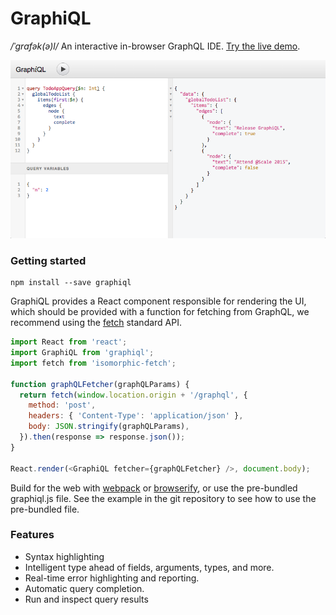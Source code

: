 GraphiQL
========

*/ˈɡrafək(ə)l/* An interactive in-browser GraphQL IDE. [Try the live demo](http://graphql-swapi.parseapp.com/graphiql/).

![](resources/graphiql.png)

### Getting started

```
npm install --save graphiql
```

GraphiQL provides a React component responsible for rendering the UI, which
should be provided with a function for fetching from GraphQL, we recommend using
the [fetch](https://fetch.spec.whatwg.org/) standard API.

```js
import React from 'react';
import GraphiQL from 'graphiql';
import fetch from 'isomorphic-fetch';

function graphQLFetcher(graphQLParams) {
  return fetch(window.location.origin + '/graphql', {
    method: 'post',
    headers: { 'Content-Type': 'application/json' },
    body: JSON.stringify(graphQLParams),
  }).then(response => response.json());
}

React.render(<GraphiQL fetcher={graphQLFetcher} />, document.body);
```

Build for the web with [webpack](http://webpack.github.io/) or
[browserify](http://browserify.org/), or use the pre-bundled graphiql.js file.
See the example in the git repository to see how to use the pre-bundled file.


### Features

* Syntax highlighting
* Intelligent type ahead of fields, arguments, types, and more.
* Real-time error highlighting and reporting.
* Automatic query completion.
* Run and inspect query results
